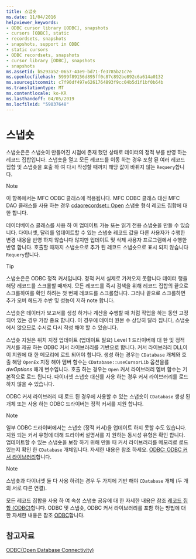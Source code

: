 ```yaml
---
title: 스냅숏
ms.date: 11/04/2016
helpviewer_keywords:
- ODBC cursor library [ODBC], snapshots
- cursors [ODBC], static
- recordsets, snapshots
- snapshots, support in ODBC
- static cursors
- ODBC recordsets, snapshots
- cursor library [ODBC], snapshots
- snapshots
ms.assetid: b5293a52-0657-43e9-bd71-fe3785b21c7e
ms.openlocfilehash: 5999f89156d895ff0c87c892be892c6a614a0132
ms.sourcegitcommit: c7f90df497e6261764893f9cc04b5d1f1bf0b64b
ms.translationtype: MT
ms.contentlocale: ko-KR
ms.lasthandoff: 04/05/2019
ms.locfileid: "59037648"
---
```

# <a name="snapshot"></a>스냅숏

스냅숏은은 스냅숏이 만들어진 시점에 존재 했던 상태로 데이터의 정적 뷰를 반영 하는 레코드 집합입니다. 스냅숏을 열고 모든 레코드를 이동 하는 경우 포함 된 여러 레코드 집합 및 스냅숏을 호출 하 여 다시 작성할 때까지 해당 값이 바뀌지 않는 `Requery`합니다.

> [!NOTE]
>  이 항목에서는 MFC ODBC 클래스에 적용됩니다. MFC ODBC 클래스 대신 MFC DAO 클래스를 사용 하는 경우 [cdaorecordset:: Open](../../mfc/reference/cdaorecordset-class.md#open) 스냅숏 형식 레코드 집합에 대 한 합니다.

데이터베이스 클래스를 사용 하 여 업데이트 가능 또는 읽기 전용 스냅숏을 만들 수 있습니다. 다이너셋, 달리를 업데이트할 수 있는 스냅숏 레코드 값을 다른 사용자가 수행한 변경 내용을 반영 하지 않습니다 않지만 업데이트 및 삭제 사용자 프로그램에서 수행한 반영 합니다. 호출할 때까지 스냅숏으로 추가 된 레코드 스냅숏으로 표시 되지 않습니다 `Requery`합니다.

> [!TIP]
>  스냅숏은은 ODBC 정적 커서입니다. 정적 커서 실제로 가져오지 못합니다 데이터 행을 해당 레코드를 스크롤할 때까지. 모든 레코드를 즉시 검색을 위해 레코드 집합의 끝으로 스크롤하여를 확인 하려는 첫 번째 레코드를 스크롤합니다. 그러나 끝으로 스크롤하면 추가 오버 헤드가 수반 및 성능이 저하 note 합니다.

스냅숏은 데이터가 보고서를 생성 하거나 계산을 수행할 때 처럼 작업을 하는 동안 고정 되어 있는 경우 가장 중요 합니다. 이 경우에 데이터 원본 수 상당히 달라 집니다, 스냅숏에서 않으므로 수시로 다시 작성 해야 할 수 있습니다.

스냅숏 지원은 위치 지정 업데이트 (업데이트 필요) Level 1 드라이버에 대 한 및 정적 커서를 제공 하는 ODBC 커서 라이브러리를 기반으로 합니다. 커서 라이브러리 DLL이이 지원에 대 한 메모리에 로드 되어야 합니다. 생성 하는 경우는 `CDatabase` 개체와 호출 해당 `OpenEx` 지정 해야 멤버 함수는 `CDatabase::useCursorLib` 옵션을를 *dwOptions* 매개 변수입니다. 호출 하는 경우는 `Open` 커서 라이브러리 멤버 함수는 기본적으로 로드 됩니다. 다이너셋 스냅숏 대신를 사용 하는 경우 커서 라이브러리를 로드 하지 않을 수 있습니다.

ODBC 커서 라이브러리 때 로드 된 경우에 사용할 수 있는 스냅숏이 `CDatabase` 생성 된 개체 또는 사용 하는 ODBC 드라이버는 정적 커서를 지원 합니다.

> [!NOTE]
>  일부 ODBC 드라이버에서는 스냅숏 (정적 커서)을 업데이트 하지 못할 수도 있습니다. 지원 되는 커서 유형에 대해 드라이버 설명서를 지 원하는 동시성 유형은 확인 합니다. 업데이트할 수 있는 스냅숏을 보장 하기 위해 만들 때 커서 라이브러리를 메모리로 로드 있는지 확인 한 `CDatabase` 개체입니다. 자세한 내용은 참조 하세요. [ODBC: ODBC 커서 라이브러리](../../data/odbc/odbc-the-odbc-cursor-library.md)합니다.

> [!NOTE]
>  스냅숏과 다이너셋 둘 다 사용 하려는 경우 두 가지에 기반 해야 `CDatabase` 개체 (두 개의 서로 다른 연결).

모든 레코드 집합을 사용 하 여 속성 스냅숏 공유에 대 한 자세한 내용은 참조 [레코드 집합 (ODBC)](../../data/odbc/recordset-odbc.md)합니다. ODBC 및 스냅숏, ODBC 커서 라이브러리를 포함 하는 방법에 대 한 자세한 내용은 참조 [ODBC](../../data/odbc/odbc-basics.md)합니다.

## <a name="see-also"></a>참고자료

[ODBC(Open Database Connectivity)](../../data/odbc/open-database-connectivity-odbc.md)